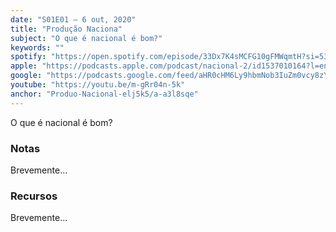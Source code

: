 ```yaml
---
date: "S01E01 — 6 out, 2020"
title: "Produção Naciona"
subject: "O que é nacional é bom?"
keywords: ""
spotify: "https://open.spotify.com/episode/33Dx7K4sMCFG10gFMWqmtH?si=53PJw4u-RMWmcIjqdTxARQ"
apple: "https://podcasts.apple.com/podcast/nacional-2/id1537010164?l=en&i=1000496100233"
google: "https://podcasts.google.com/feed/aHR0cHM6Ly9hbmNob3IuZm0vcy8zYzVjOWFjYy9wb2RjYXN0L3Jzcw/episode/OTg1YTgxNjEtNGY2Yy00YTA3LTg1YmItNDllN2Y4OTA4YjRl?sa=X&ved=0CAUQkfYCahcKEwi4oMKMnPXsAhUAAAAAHQAAAAAQBw"
youtube: "https://youtu.be/m-gRr04n-5k"
anchor: "Produo-Nacional-elj5k5/a-a3l8sqe"
---
```


O que é nacional é bom?

### Notas

Brevemente...

### Recursos

Brevemente...